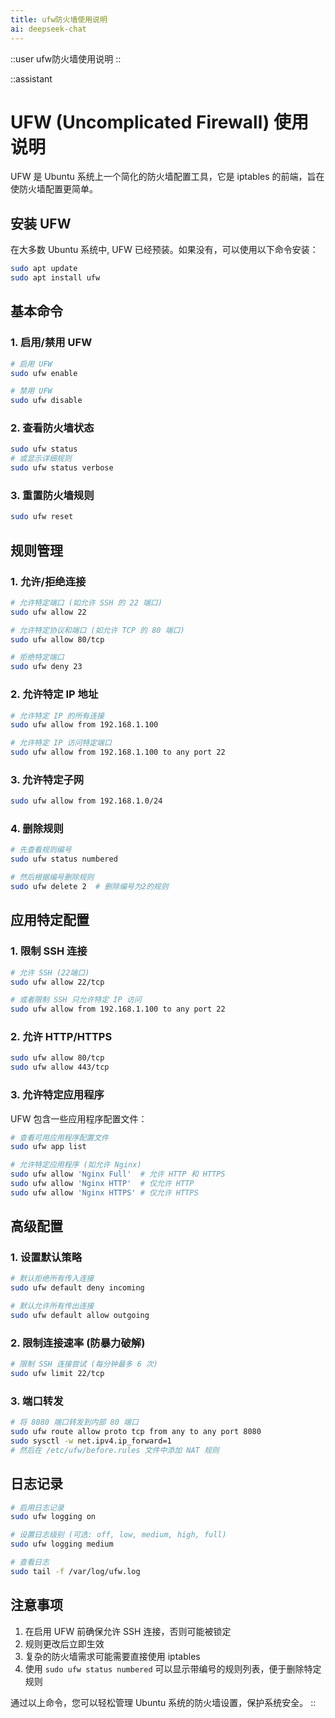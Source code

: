 ```yaml
---
title: ufw防火墙使用说明
ai: deepseek-chat
---
```


::user
ufw防火墙使用说明
::

::assistant

# UFW (Uncomplicated Firewall) 使用说明

UFW 是 Ubuntu 系统上一个简化的防火墙配置工具，它是 iptables 的前端，旨在使防火墙配置更简单。

## 安装 UFW

在大多数 Ubuntu 系统中, UFW 已经预装。如果没有，可以使用以下命令安装：

```bash
sudo apt update
sudo apt install ufw
```

## 基本命令

### 1. 启用/禁用 UFW

```bash
# 启用 UFW
sudo ufw enable

# 禁用 UFW
sudo ufw disable
```

### 2. 查看防火墙状态

```bash
sudo ufw status
# 或显示详细规则
sudo ufw status verbose
```

### 3. 重置防火墙规则

```bash
sudo ufw reset
```

## 规则管理

### 1. 允许/拒绝连接

```bash
# 允许特定端口 (如允许 SSH 的 22 端口)
sudo ufw allow 22

# 允许特定协议和端口 (如允许 TCP 的 80 端口)
sudo ufw allow 80/tcp

# 拒绝特定端口
sudo ufw deny 23
```

### 2. 允许特定 IP 地址

```bash
# 允许特定 IP 的所有连接
sudo ufw allow from 192.168.1.100

# 允许特定 IP 访问特定端口
sudo ufw allow from 192.168.1.100 to any port 22
```

### 3. 允许特定子网

```bash
sudo ufw allow from 192.168.1.0/24
```

### 4. 删除规则

```bash
# 先查看规则编号
sudo ufw status numbered

# 然后根据编号删除规则
sudo ufw delete 2  # 删除编号为2的规则
```

## 应用特定配置

### 1. 限制 SSH 连接

```bash
# 允许 SSH (22端口)
sudo ufw allow 22/tcp

# 或者限制 SSH 只允许特定 IP 访问
sudo ufw allow from 192.168.1.100 to any port 22
```

### 2. 允许 HTTP/HTTPS

```bash
sudo ufw allow 80/tcp
sudo ufw allow 443/tcp
```

### 3. 允许特定应用程序

UFW 包含一些应用程序配置文件：

```bash
# 查看可用应用程序配置文件
sudo ufw app list

# 允许特定应用程序 (如允许 Nginx)
sudo ufw allow 'Nginx Full'  # 允许 HTTP 和 HTTPS
sudo ufw allow 'Nginx HTTP'  # 仅允许 HTTP
sudo ufw allow 'Nginx HTTPS' # 仅允许 HTTPS
```

## 高级配置

### 1. 设置默认策略

```bash
# 默认拒绝所有传入连接
sudo ufw default deny incoming

# 默认允许所有传出连接
sudo ufw default allow outgoing
```

### 2. 限制连接速率 (防暴力破解)

```bash
# 限制 SSH 连接尝试 (每分钟最多 6 次)
sudo ufw limit 22/tcp
```

### 3. 端口转发

```bash
# 将 8080 端口转发到内部 80 端口
sudo ufw route allow proto tcp from any to any port 8080
sudo sysctl -w net.ipv4.ip_forward=1
# 然后在 /etc/ufw/before.rules 文件中添加 NAT 规则
```

## 日志记录

```bash
# 启用日志记录
sudo ufw logging on

# 设置日志级别 (可选: off, low, medium, high, full)
sudo ufw logging medium

# 查看日志
sudo tail -f /var/log/ufw.log
```

## 注意事项

1. 在启用 UFW 前确保允许 SSH 连接，否则可能被锁定
2. 规则更改后立即生效
3. 复杂的防火墙需求可能需要直接使用 iptables
4. 使用 `sudo ufw status numbered` 可以显示带编号的规则列表，便于删除特定规则

通过以上命令，您可以轻松管理 Ubuntu 系统的防火墙设置，保护系统安全。
::
